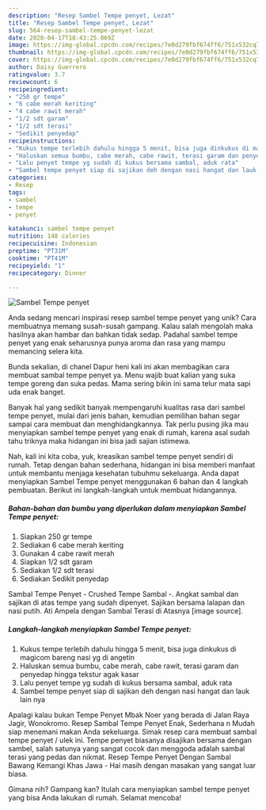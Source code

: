 ```yaml
---
description: "Resep Sambel Tempe penyet, Lezat"
title: "Resep Sambel Tempe penyet, Lezat"
slug: 564-resep-sambel-tempe-penyet-lezat
date: 2020-04-17T18:43:25.069Z
image: https://img-global.cpcdn.com/recipes/7e0d279fbf674ff6/751x532cq70/sambel-tempe-penyet-foto-resep-utama.jpg
thumbnail: https://img-global.cpcdn.com/recipes/7e0d279fbf674ff6/751x532cq70/sambel-tempe-penyet-foto-resep-utama.jpg
cover: https://img-global.cpcdn.com/recipes/7e0d279fbf674ff6/751x532cq70/sambel-tempe-penyet-foto-resep-utama.jpg
author: Daisy Guerrero
ratingvalue: 3.7
reviewcount: 6
recipeingredient:
- "250 gr tempe"
- "6 cabe merah keriting"
- "4 cabe rawit merah"
- "1/2 sdt garam"
- "1/2 sdt terasi"
- "Sedikit penyedap"
recipeinstructions:
- "Kukus tempe terlebih dahulu hingga 5 menit, bisa juga dinkukus di magicom bareng nasi yg di angetin"
- "Haluskan semua bumbu, cabe merah, cabe rawit, terasi garam dan penyedap hingga tekstur agak kasar"
- "Lalu penyet tempe yg sudah di kukus bersama sambal, aduk rata"
- "Sambel tempe penyet siap di sajikan deh dengan nasi hangat dan lauk lain nya"
categories:
- Resep
tags:
- sambel
- tempe
- penyet

katakunci: sambel tempe penyet 
nutrition: 148 calories
recipecuisine: Indonesian
preptime: "PT31M"
cooktime: "PT41M"
recipeyield: "1"
recipecategory: Dinner

---
```



![Sambel Tempe penyet](https://img-global.cpcdn.com/recipes/7e0d279fbf674ff6/751x532cq70/sambel-tempe-penyet-foto-resep-utama.jpg)

Anda sedang mencari inspirasi resep sambel tempe penyet yang unik? Cara membuatnya memang susah-susah gampang. Kalau salah mengolah maka hasilnya akan hambar dan bahkan tidak sedap. Padahal sambel tempe penyet yang enak seharusnya punya aroma dan rasa yang mampu memancing selera kita.

Bunda sekalian, di chanel Dapur heni kali ini akan membagikan cara membuat sambal tempe penyet ya. Menu wajib buat kalian yang suka tempe goreng dan suka pedas. Mama sering bikin ini sama telur mata sapi uda enak banget.

Banyak hal yang sedikit banyak mempengaruhi kualitas rasa dari sambel tempe penyet, mulai dari jenis bahan, kemudian pemilihan bahan segar sampai cara membuat dan menghidangkannya. Tak perlu pusing jika mau menyiapkan sambel tempe penyet yang enak di rumah, karena asal sudah tahu triknya maka hidangan ini bisa jadi sajian istimewa.


Nah, kali ini kita coba, yuk, kreasikan sambel tempe penyet sendiri di rumah. Tetap dengan bahan sederhana, hidangan ini bisa memberi manfaat untuk membantu menjaga kesehatan tubuhmu sekeluarga. Anda dapat menyiapkan Sambel Tempe penyet menggunakan 6 bahan dan 4 langkah pembuatan. Berikut ini langkah-langkah untuk membuat hidangannya.

<!--inarticleads1-->

##### Bahan-bahan dan bumbu yang diperlukan dalam menyiapkan Sambel Tempe penyet:

1. Siapkan 250 gr tempe
1. Sediakan 6 cabe merah keriting
1. Gunakan 4 cabe rawit merah
1. Siapkan 1/2 sdt garam
1. Sediakan 1/2 sdt terasi
1. Sediakan Sedikit penyedap


Sambal Tempe Penyet - Crushed Tempe Sambal -. Angkat sambal dan sajikan di atas tempe yang sudah dipenyet. Sajikan bersama lalapan dan nasi putih. Ati Ampela dengan Sambal Terasi di Atasnya [image source]. 

<!--inarticleads2-->

##### Langkah-langkah menyiapkan Sambel Tempe penyet:

1. Kukus tempe terlebih dahulu hingga 5 menit, bisa juga dinkukus di magicom bareng nasi yg di angetin
1. Haluskan semua bumbu, cabe merah, cabe rawit, terasi garam dan penyedap hingga tekstur agak kasar
1. Lalu penyet tempe yg sudah di kukus bersama sambal, aduk rata
1. Sambel tempe penyet siap di sajikan deh dengan nasi hangat dan lauk lain nya


Apalagi kalau bukan Tempe Penyet Mbak Noer yang berada di Jalan Raya Jagir, Wonokromo. Resep Sambal Tempe Penyet Enak, Sederhana n Mudah siap menemani makan Anda sekeluarga. Simak resep cara membuat sambal tempe penyet / ulek ini. Tempe penyet biasanya disajikan bersama dengan sambel, salah satunya yang sangat cocok dan menggoda adalah sambal terasi yang pedas dan nikmat. Resep Tempe Penyet Dengan Sambal Bawang Kemangi Khas Jawa - Hai masih dengan masakan yang sangat luar biasa. 

Gimana nih? Gampang kan? Itulah cara menyiapkan sambel tempe penyet yang bisa Anda lakukan di rumah. Selamat mencoba!
